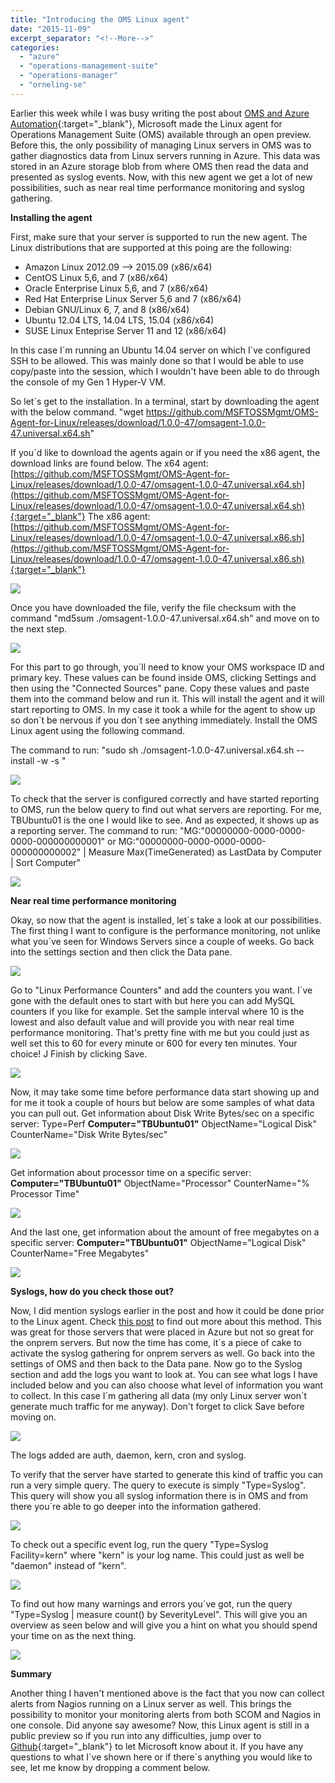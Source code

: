 ```yaml
---
title: "Introducing the OMS Linux agent"
date: "2015-11-09"
excerpt_separator: "<!--More-->"
categories: 
  - "azure"
  - "operations-management-suite"
  - "operations-manager"
  - "orneling-se"
---
```


Earlier this week while I was busy writing the post about [OMS and Azure Automation](https://blog.orneling.se/2015/11/automatically-create-ad-users-with-azure-automation){:target="_blank"}, Microsoft made the Linux agent for Operations Management Suite (OMS) available through an open preview. Before this, the only possibility of managing Linux servers in OMS was to gather diagnostics data from Linux servers running in Azure. This data was stored in an Azure storage blob from where OMS then read the data and presented as syslog events. Now, with this new agent we get a lot of new possibilities, such as near real time performance monitoring and syslog gathering.
<!--More-->
**Installing the agent**

First, make sure that your server is supported to run the new agent. The Linux distributions that are supported at this poing are the following:

- Amazon Linux 2012.09 --> 2015.09 (x86/x64)
- CentOS Linux 5,6, and 7 (x86/x64)
- Oracle Enterprise Linux 5,6, and 7 (x86/x64)
- Red Hat Enterprise Linux Server 5,6 and 7 (x86/x64)
- Debian GNU/Linux 6, 7, and 8 (x86/x64)
- Ubuntu 12.04 LTS, 14.04 LTS, 15.04 (x86/x64)
- SUSE Linux Enteprise Server 11 and 12 (x86/x64)

In this case I´m running an Ubuntu 14.04 server on which I´ve configured SSH to be allowed. This was mainly done so that I would be able to use copy/paste into the session, which I wouldn't have been able to do through the console of my Gen 1 Hyper-V VM.

So let´s get to the installation. In a terminal, start by downloading the agent with the below command. "wget https://github.com/MSFTOSSMgmt/OMS-Agent-for-Linux/releases/download/1.0.0-47/omsagent-1.0.0-47.universal.x64.sh"

If you´d like to download the agents again or if you need the x86 agent, the download links are found below. 
The x64 agent: [https://github.com/MSFTOSSMgmt/OMS-Agent-for-Linux/releases/download/1.0.0-47/omsagent-1.0.0-47.universal.x64.sh](https://github.com/MSFTOSSMgmt/OMS-Agent-for-Linux/releases/download/1.0.0-47/omsagent-1.0.0-47.universal.x64.sh){:target="_blank"} 
The x86 agent: [https://github.com/MSFTOSSMgmt/OMS-Agent-for-Linux/releases/download/1.0.0-47/omsagent-1.0.0-47.universal.x86.sh](https://github.com/MSFTOSSMgmt/OMS-Agent-for-Linux/releases/download/1.0.0-47/omsagent-1.0.0-47.universal.x86.sh){:target="_blank"}

![](https://blog.orneling.se/assets/images/2015/11/110615_1152_Introducing1.png)

Once you have downloaded the file, verify the file checksum with the command "md5sum ./omsagent-1.0.0-47.universal.x64.sh" and move on to the next step.

![](https://blog.orneling.se/assets/images/2015/11/110615_1152_Introducing2.png)

For this part to go through, you´ll need to know your OMS workspace ID and primary key. These values can be found inside OMS, clicking Settings and then using the "Connected Sources" pane. Copy these values and paste them into the command below and run it. This will install the agent and it will start reporting to OMS. In my case it took a while for the agent to show up so don´t be nervous if you don´t see anything immediately. Install the OMS Linux agent using the following command.

The command to run: "sudo sh ./omsagent-1.0.0-47.universal.x64.sh --install -w <YOUR OMS WORKSPACE ID> -s <YOUR OMS WORKSPACE PRIMARY KEY>"

![](https://blog.orneling.se/assets/images/2015/11/110615_1152_Introducing3.png)

To check that the server is configured correctly and have started reporting to OMS, run the below query to find out what servers are reporting. For me, TBUbuntu01 is the one I would like to see. And as expected, it shows up as a reporting server. The command to run: "MG:"00000000-0000-0000-0000-000000000001" or MG:"00000000-0000-0000-0000-000000000002" | Measure Max(TimeGenerated) as LastData by Computer | Sort Computer"

![](https://blog.orneling.se/assets/images/2015/11/110615_1152_Introducing4.png) 

**Near real time performance monitoring**

Okay, so now that the agent is installed, let´s take a look at our possibilities. The first thing I want to configure is the performance monitoring, not unlike what you´ve seen for Windows Servers since a couple of weeks. Go back into the settings section and then click the Data pane.

![](https://blog.orneling.se/assets/images/2015/11/110615_1152_Introducing5.png)

Go to "Linux Performance Counters" and add the counters you want. I´ve gone with the default ones to start with but here you can add MySQL counters if you like for example. Set the sample interval where 10 is the lowest and also default value and will provide you with near real time performance monitoring. That's pretty fine with me but you could just as well set this to 60 for every minute or 600 for every ten minutes. Your choice! J Finish by clicking Save.

![](https://blog.orneling.se/assets/images/2015/11/110615_1152_Introducing6.png)

Now, it may take some time before performance data start showing up and for me it took a couple of hours but below are some samples of what data you can pull out. Get information about Disk Write Bytes/sec on a specific server: Type=Perf **Computer="TBUbuntu01"** ObjectName="Logical Disk" CounterName="Disk Write Bytes/sec"

![](https://blog.orneling.se/assets/images/2015/11/110615_1152_Introducing7.png)

Get information about processor time on a specific server: **Computer="TBUbuntu01"** ObjectName="Processor" CounterName="% Processor Time"

![](https://blog.orneling.se/assets/images/2015/11/110615_1152_Introducing8.png)

And the last one, get information about the amount of free megabytes on a specific server: **Computer="TBUbuntu01"** ObjectName="Logical Disk" CounterName="Free Megabytes"

![](https://blog.orneling.se/assets/images/2015/11/110615_1152_Introducing9.png)

**Syslogs, how do you check those out?**

Now, I did mention syslogs earlier in the post and how it could be done prior to the Linux agent. Check [this post](http://blog.orneling.se/2015/07/analyzing-linux-syslogs-in-oms/) to find out more about this method. This was great for those servers that were placed in Azure but not so great for the onprem servers. But now the time has come, it´s a piece of cake to activate the syslog gathering for onprem servers as well. Go back into the settings of OMS and then back to the Data pane. Now go to the Syslog section and add the logs you want to look at. You can see what logs I have included below and you can also choose what level of information you want to collect. In this case I´m gathering all data (my only Linux server won´t generate much traffic for me anyway). Don't forget to click Save before moving on.

![](https://blog.orneling.se/assets/images/2015/11/110615_1152_Introducing10.png)

The logs added are auth, daemon, kern, cron and syslog.

To verify that the server have started to generate this kind of traffic you can run a very simple query. The query to execute is simply "Type=Syslog". This query will show you all syslog information there is in OMS and from there you´re able to go deeper into the information gathered.

![](https://blog.orneling.se/assets/images/2015/11/110615_1152_Introducing11.png)

To check out a specific event log, run the query "Type=Syslog Facility=kern" where "kern" is your log name. This could just as well be "daemon" instead of "kern".

![](https://blog.orneling.se/assets/images/2015/11/110615_1152_Introducing12.png)

To find out how many warnings and errors you´ve got, run the query "Type=Syslog | measure count() by SeverityLevel". This will give you an overview as seen below and will give you a hint on what you should spend your time on as the next thing.

![](https://blog.orneling.se/assets/images/2015/11/110615_1152_Introducing13.png)

**Summary**

Another thing I haven't mentioned above is the fact that you now can collect alerts from Nagios running on a Linux server as well. This brings the possibility to monitor your monitoring alerts from both SCOM and Nagios in one console. Did anyone say awesome? Now, this Linux agent is still in a public preview so if you run into any difficulties, jump over to [Github](https://github.com/MSFTOSSMgmt/OMS-Agent-for-Linux){:target="_blank"} to let Microsoft know about it. If you have any questions to what I´ve shown here or if there´s anything you would like to see, let me know by dropping a comment below.
